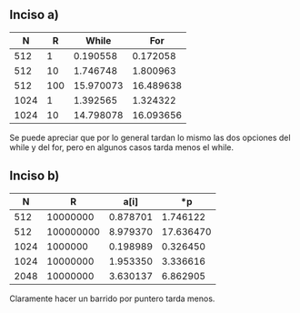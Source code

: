 ## Inciso a)

| N		| R		| While		| For		|
| ---		| ---		| ---		| ---		|
| 512	 	| 1	 	| 0.190558	| 0.172058	|
| 512		| 10		| 1.746748 	| 1.800963	|
| 512		| 100		| 15.970073	| 16.489638	|
| 1024		| 1		| 1.392565 	| 1.324322	|
| 1024		| 10		| 14.798078	| 16.093656	|

Se puede apreciar que por lo general tardan lo mismo las dos opciones del while y del for, pero en algunos casos tarda menos el while.

## Inciso b)

| N		| R		| a[i]		| *p		|
| ---		| ---		| ---		| ---		|
| 512	 	| 10000000 	| 0.878701	| 1.746122	|
| 512		| 100000000	| 8.979370 	| 17.636470	|
| 1024		| 1000000	| 0.198989 	| 0.326450	|
| 1024		| 10000000	| 1.953350	| 3.336616	|
| 2048		| 10000000	| 3.630137	| 6.862905	|

Claramente hacer un barrido por puntero tarda menos.